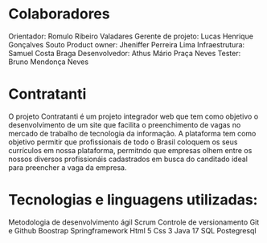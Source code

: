 # Colaboradores
Orientador: Romulo Ribeiro Valadares
Gerente de projeto: Lucas Henrique Gonçalves Souto
Product owner: Jheniffer Perreira Lima
Infraestrutura: Samuel Costa Braga
Desenvolvedor: Athus Mário Praça Neves
Tester: Bruno Mendonça Neves

# Contratanti
O projeto Contratanti é um projeto integrador web que tem como objetivo o desenvolvimento de um site que facilita o preenchimento de vagas no mercado de trabalho de tecnologia da informação. A plataforma tem como objetivo permitir que profissionais de todo o Brasil coloquem os seus currículos em nossa plataforma, permitndo que empresas olhem entre os nossos diversos profissionáis cadastrados em busca do canditado ideal para preencher a vaga da empresa.

# Tecnologias e linguagens utilizadas:
Metodologia de desenvolvimento ágil Scrum
Controle de versionamento Git e Github
Boostrap
Springframework
Html 5
Css 3
Java 17
SQL
Postegresql
